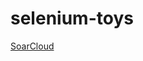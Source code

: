 # selenium-toys

[SoarCloud](https://sonarcloud.io/dashboard?id=de.hauschild.selenium-toys%3Aselenium-toys)